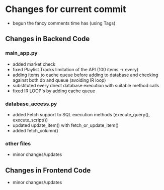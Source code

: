 # Changes for current commit
- begun the fancy comments time has (using Tags)
## Changes in Backend Code
### main_app.py
- added market check
- fixed Playlist Tracks limitation of the API (100 items -> every)
- adding items to cache queue before adding to database and checking against both db and queue (avoiding IR loop)
- substituted every direct database execution with suitable method calls
- fixed IR LOOP's by adding cache queue

### database_access.py
- added Fetch support to SQL execution methods (execute_query(), execute_script())
- updated update_item() with fetch_or_update_item() 
- added fetch_column()

### other files
- minor changes/updates

## Changes in Frontend Code
- minor changes/updates